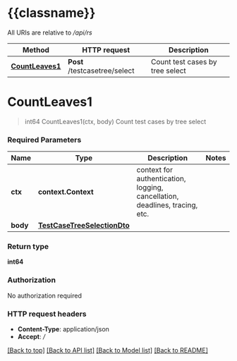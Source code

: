 # {{classname}}

All URIs are relative to */api/rs*

Method | HTTP request | Description
------------- | ------------- | -------------
[**CountLeaves1**](TestCaseTreeSelectionControllerApi.md#CountLeaves1) | **Post** /testcasetree/select | Count test cases by tree select

# **CountLeaves1**
> int64 CountLeaves1(ctx, body)
Count test cases by tree select

### Required Parameters

Name | Type | Description  | Notes
------------- | ------------- | ------------- | -------------
 **ctx** | **context.Context** | context for authentication, logging, cancellation, deadlines, tracing, etc.
  **body** | [**TestCaseTreeSelectionDto**](TestCaseTreeSelectionDto.md)|  | 

### Return type

**int64**

### Authorization

No authorization required

### HTTP request headers

 - **Content-Type**: application/json
 - **Accept**: */*

[[Back to top]](#) [[Back to API list]](../README.md#documentation-for-api-endpoints) [[Back to Model list]](../README.md#documentation-for-models) [[Back to README]](../README.md)

